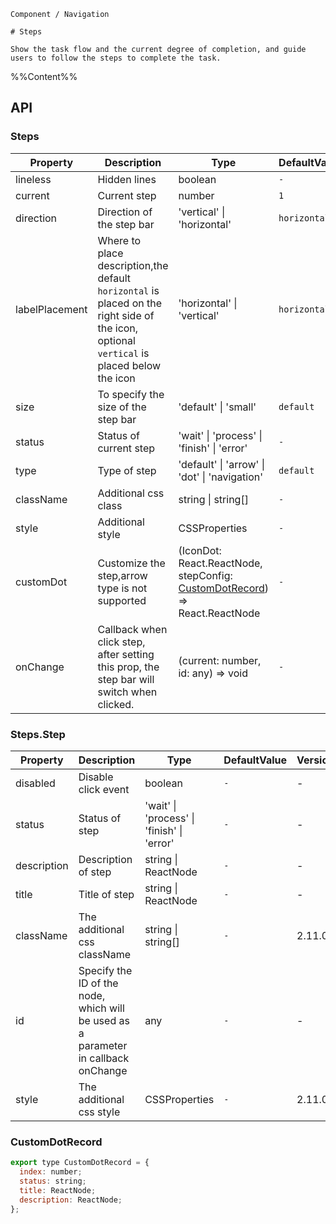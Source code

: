 `````
Component / Navigation

# Steps

Show the task flow and the current degree of completion, and guide users to follow the steps to complete the task.
`````

%%Content%%

## API

### Steps

|Property|Description|Type|DefaultValue|
|---|---|---|---|
|lineless|Hidden lines|boolean |`-`|
|current|Current step|number |`1`|
|direction|Direction of the step bar|'vertical' \| 'horizontal' |`horizontal`|
|labelPlacement|Where to place description,the default `horizontal` is placed on the right side of the icon, optional `vertical` is placed below the icon|'horizontal' \| 'vertical' |`horizontal`|
|size|To specify the size of the step bar|'default' \| 'small' |`default`|
|status|Status of current step|'wait' \| 'process' \| 'finish' \| 'error' |`-`|
|type|Type of step|'default' \| 'arrow' \| 'dot' \| 'navigation' |`default`|
|className|Additional css class|string \| string[] |`-`|
|style|Additional style|CSSProperties |`-`|
|customDot|Customize the step,arrow type is not supported|(IconDot: React.ReactNode, stepConfig: [CustomDotRecord](#customdotrecord)) => React.ReactNode |`-`|
|onChange|Callback when click step, after setting this prop, the step bar will switch when clicked.|(current: number, id: any) => void |`-`|

### Steps.Step

|Property|Description|Type|DefaultValue|Version|
|---|---|---|---|---|
|disabled|Disable click event|boolean |`-`|-|
|status|Status of step|'wait' \| 'process' \| 'finish' \| 'error' |`-`|-|
|description|Description of step|string \| ReactNode |`-`|-|
|title|Title of step|string \| ReactNode |`-`|-|
|className|The additional css className|string \| string[] |`-`|2.11.0|
|id|Specify the ID of the node, which will be used as a parameter in callback onChange|any |`-`|-|
|style|The additional css style|CSSProperties |`-`|2.11.0|

### CustomDotRecord

```js
export type CustomDotRecord = {
  index: number;
  status: string;
  title: ReactNode;
  description: ReactNode;
};
```
